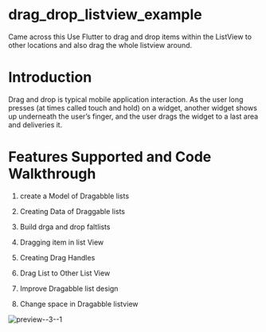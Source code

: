# drag_drop_listview_example
Came across this Use Flutter to drag and drop items within the ListView to other locations and also drag the whole listview around.


# Introduction

Drag and drop is typical mobile application interaction. As the user long presses (at times called touch and hold) on a widget, another widget shows up underneath the user’s finger, and the user drags the widget to a last area and deliveries it.


# Features Supported and Code Walkthrough

1) create a Model of Dragabble lists

2) Creating Data of Draggable lists 

3) Build drga and drop faltlists 

4) Dragging item in list View

5) Creating Drag Handles

6) Drag List to Other List View

7) Improve Dragabble list design 

8) Change space in Dragabble listview



![preview--3--1](https://user-images.githubusercontent.com/93249038/216503448-ae1b91c3-b8ad-4f18-b9d1-2095b562a74d.gif)

